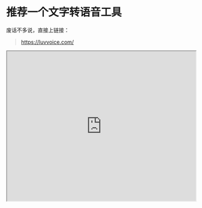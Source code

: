 # 推荐一个文字转语音工具

废话不多说，直接上链接：

> https://luvvoice.com/

<iframe width="100%" height="400px" src="https://luvvoice.com/" />

据称有 **200 种声线**，涵盖 **70 种语言**，而且完全**免费**。

于是，我找了生成式 AI 生成了下面一段《这个杀手不太冷》的电影剧情梗概，让它去读：

> 故事发生在纽约，冷酷无情的职业杀手大壮过着孤独的生活。一天，他的邻居小女孩小美家人被腐败警察丧彪杀害。小美无处可去，只能求助于大壮。
>
> 大壮虽然是个杀手，但他内心深处却有着柔软的一面。小美的出现，让他第一次感受到家庭的温暖和责任感。两人之间建立起了一种特殊的情感纽带，大壮也开始教小美如何成为一名杀手，以便她能为家人报仇。
>
> 然而，故事并不总是那么顺利。随着剧情的发展，大壮和小美的关系也面临着巨大的考验。最终，大壮为了保护小美，决定与丧彪展开最后的对决。
>
> 这部电影不仅仅是一部动作片，更是一部关于爱与救赎的感人故事。大壮和小美的关系让人动容，影片中的每一个细节都充满了深意。

生成的效果如下：

中文男声：
<audio src="https://files.luvvoice.com/luvvoice.com-20240803-YYZE.mp3" controls>
</audio>

中文女声：
<audio src="https://files.luvvoice.com/luvvoice.com-20240803-t00T.mp3" controls>
</audio>

::: warning
上述音频直接引用的原址链接，有可能会失效。
:::
